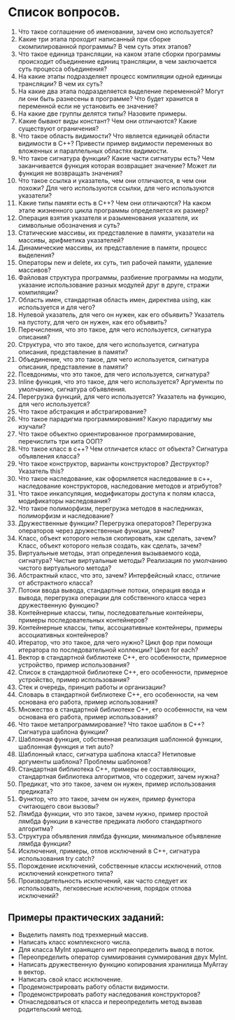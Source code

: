 Список вопросов.
=================
1. Что такое соглашение об именовании, зачем оно используется?
2. Какие три этапа проходит написанный при сборке скомпилированной
программы? В чем суть этих этапов?
3. Что такое единица трансляции, на каком этапе сборки программы происходит
объединение единиц трансляции, в чем заключается суть процесса
объединения?
4. На какие этапы подразделяет процесс компиляции одной единицы трансляции?
В чем их суть?
5. На какие два этапа подразделяется выделение переменной? Могут ли они быть
разнесены в программе? Что будет хранится в переменной если не установить
ее значение?
6. На какие две группы делятся типы? Назовите примеры.
7. Какие бывают виды констант? Чем они отличаются? Какие существуют
ограничения?
8. Что такое область видимости? Что является единицей области видимости в
С++? Привести пример видимости переменных во вложенных и параллельных
областях видимости.
9. Что такое сигнатура функции? Какие части сигнатуры есть? Чем заканчивается
функция которая возвращает значение? Может ли функция не возвращать
значения?
10. Что такое ссылка и указатель, чем они отличаются, в чем они похожи? Для чего
используются ссылки, для чего используются указатели?
11. Какие типы памяти есть в С++? Чем они отличаются? На каком этапе
жизненного цикла программы определяется их размер?
12. Операция взятия указателя и разыменования указателя, их символьные
обозначения и суть?
13. Статические массивы, их представление в памяти, указатели на массивы,
арифметика указателей?
14. Динамические массивы, их представление в памяти, процесс выделения?
15. Операторы new и delete, их суть, тип рабочей памяти, удаление массивов?
16. Файловая структура программы, разбиение программы на модули, указание
использование разных модулей друг в друге, стражи компиляции?
17. Область имен, стандартная область имен, директива using, как используется и
для чего?
18. Нулевой указатель, для чего он нужен, как его объявить? Указатель на пустоту,
для чего он нужен, как его объявить?
19. Перечисления, что это такое, для чего используется, сигнатура описания?
20. Структура, что это такое, для чего используется, сигнатура описания,
представление в памяти?
21. Объединение, что это такое, для чего используется, сигнатура описания,
представление в памяти?
22. Псевдонимы, что это такое, для чего используется, сигнатура?
23. Inline функция, что это такое, для чего используется? Аргументы по умолчанию,
сигнатура объявления.
24. Перегрузка функций, для чего используется? Указатель на функцию, для чего
используется?
25. Что такое абстракция и абстрагирование?
26. Что такое парадигма программирования? Какую парадигму мы изучали?
27. Что такое объектно ориентированное программирование, перечислить три кита
ООП?
28. Что такое класс в с++? Чем отличается класс от объекта? Сигнатура объявления
класса?
29. Что такое конструктор, варианты конструкторов? Деструктор? Указатель this?
30. Что такое наследование, как оформляется наследование в с++, наследование
конструкторов, наследование методов и атрибутов?
31. Что такое инкапсуляция, модификаторы доступа к полям класса, модификаторы
наследования?
32. Что такое полиморфизм, перегрузка методов в наследниках, полиморфизм и
наследование?
33. Дружественные функции? Перегрузка операторов? Перегрузка операторов через
дружественные функции, зачем?
34. Класс, объект которого нельзя скопировать, как сделать, зачем? Класс, объект
которого нельзя создать, как сделать, зачем?
35. Виртуальные методы, этап определения вызываемого кода, сигнатура? Чистые
виртуальные методы? Реализация по умолчанию чистого виртуального метода?
36. Абстрактный класс, что это, зачем? Интерфейсный класс, отличие от
абстрактного класса?
37. Потоки ввода вывода, стандартные потоки, операция ввода и вывода, перегрузка
операции для собственного класса через дружественную функцию?
38. Контейнерные классы, типы, последовательные контейнеры, примеры
последовательных контейнеров?
39. Контейнерные классы, типы, ассоциативные контейнеры, примеры
ассоциативных контейнеров?
40. Итератор, что это такое, для чего нужно? Цикл фор при помощи итератора по
последовательной коллекции? Цикл for each?
41. Вектор в стандартной библиотеке С++, его особенности, примерное устройство,
пример использования?
42. Список в стандартной библиотеке С++, его особенности, примерное устройство,
пример использования?
43. Стек и очередь, принцип работы и организации?
44. Словарь в стандартной библиотеке С++, его особенности, на чем основана его
работа, пример использования?
45. Множество в стандартной библиотеке С++, его особенности, на чем основана
его работа, пример использования?
46. Что такое метапрограммирование? Что такое шаблон в С++? Сигнатура шаблона
функции?
47. Шаблонная функция, собственная реализация шаблонной функции, шаблонная
функция и тип auto?
48. Шаблонный класс, сигнатура шаблона класса? Нетиповые аргументы шаблона?
Проблемы шаблонов?
49. Стандартная библиотека С++, примеры ее составляющих, стандартная
библиотека алгоритмов, что содержит, зачем нужна?
50. Предикат, что это такое, зачем он нужен, пример использования предиката?
51. Функтор, что это такое, зачем он нужен, пример функтора считающего свои
вызовы?
52. Лямбда функции, что это такое, зачем нужно, пример простой лямбда функции в
качестве предиката любого стандартного алгоритма?
53. Структура объявления лямбда функции, минимальное объявление лямбда
функции?
54. Исключения, примеры, отлов исключений в С++, сигнатура использования try
catch?
55. Порождение исключений, собственные классы исключений, отлов исключений
конкретного типа?
56. Производительность исключений, как часто следует их использовать,
легковесные исключения, порядок отлова исключений?

Примеры практических заданий:
---------
- Выделить память под трехмерный массив.
- Написать класс комплексного числа.
- Для класса MyInt хранящего инт переопределить вывод в поток.
- Переопределить оператор суммирования суммирования двух MyInt.
- Написать дружественную функцию копирования хранилища MyArray в вектор.
- Написать свой класс исключение.
- Продемонстрировать работу области видимости.
- Продемонстрировать работу наследования конструкторов?
- Отнаследоваться от класса и переопределить метод вызвав родительский метод.